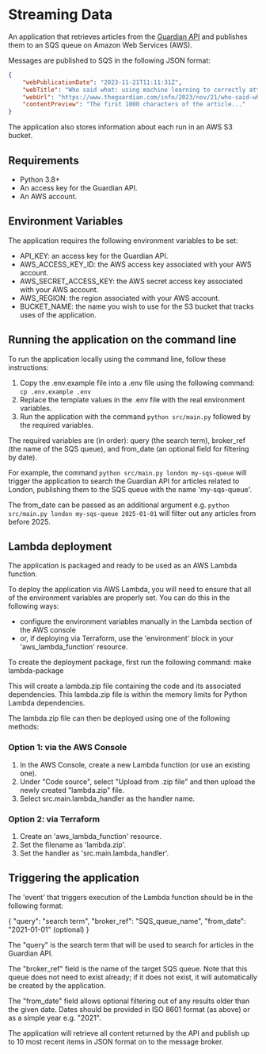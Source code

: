 # Streaming Data

An application that retrieves articles from the [Guardian API](https://open-platform.theguardian.com/) and publishes them to an SQS queue on Amazon Web Services (AWS).

Messages are published to SQS in the following JSON format:
```json
{
    "webPublicationDate": "2023-11-21T11:11:31Z",
    "webTitle": "Who said what: using machine learning to correctly attribute quotes",
    "webUrl": "https://www.theguardian.com/info/2023/nov/21/who-said-what-using-machine-learning-to-correctly-attribute-quotes",
    "contentPreview": "The first 1000 characters of the article..."
}
```

The application also stores information about each run in an AWS S3 bucket. 

## Requirements

- Python 3.8+
- An access key for the Guardian API.
- An AWS account.

## Environment Variables

The application requires the following environment variables to be set:

- API_KEY: an access key for the Guardian API.
- AWS_ACCESS_KEY_ID: the AWS access key associated with your AWS account.
- AWS_SECRET_ACCESS_KEY: the AWS secret access key associated with your AWS account.
- AWS_REGION: the region associated with your AWS account.
- BUCKET_NAME: the name you wish to use for the S3 bucket that tracks uses of the application.

## Running the application on the command line

To run the application locally using the command line, follow these instructions:

1. Copy the .env.example file into a .env file using the following command: ```cp .env.example .env```
2. Replace the template values in the .env file with the real environment variables.
3. Run the application with the command ```python src/main.py``` followed by the required variables.

The required variables are (in order): query (the search term), broker_ref (the name of the SQS queue), and from_date (an optional field for filtering by date).

For example, the command ```python src/main.py london my-sqs-queue``` will trigger the application to search the Guardian API for articles related to London, publishing them to the SQS queue with the name 'my-sqs-queue'.

The from_date can be passed as an additional argument e.g. ```python src/main.py london my-sqs-queue 2025-01-01``` will filter out any articles from before 2025.

## Lambda deployment

The application is packaged and ready to be used as an AWS Lambda function. 

To deploy the application via AWS Lambda, you will need to ensure that all of the environment variables are properly set. You can do this in the following ways:
- configure the environment variables manually in the Lambda section of the AWS console
- or, if deploying via Terraform, use the 'environment' block in your 'aws_lambda_function' resource.

To create the deployment package, first run the following command: make lambda-package

This will create a lambda.zip file containing the code and its associated dependencies. This lambda.zip file is within the memory limits for Python Lambda dependencies.

The lambda.zip file can then be deployed using one of the following methods:

### Option 1: via the AWS Console

1. In the AWS Console, create a new Lambda function (or use an existing one).
2. Under "Code source", select "Upload from .zip file" and then upload the newly created "lambda.zip" file.
3. Select src.main.lambda_handler as the handler name.

### Option 2: via Terraform

1. Create an 'aws_lambda_function' resource.
2. Set the filename as 'lambda.zip'.
3. Set the handler as 'src.main.lambda_handler'.

## Triggering the application

The 'event' that triggers execution of the Lambda function should be in the following format:

{
    "query": "search term",
    "broker_ref": "SQS_queue_name",
    "from_date": "2021-01-01" (optional)
}

The "query" is the search term that will be used to search for articles in the Guardian API. 

The "broker_ref" field is the name of the target SQS queue. Note that this queue does not need to exist already; if it does not exist, it will automatically be created by the application.

The "from_date" field allows optional filtering out of any results older than the given date. Dates should be provided in ISO 8601 format (as above) or as a simple year e.g. "2021". 

The application will retrieve all content returned by the API and publish up to 10 most recent items in JSON format on to the message broker.
